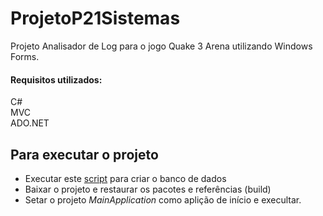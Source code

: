 # ProjetoP21Sistemas

Projeto Analisador de Log para o jogo Quake 3 Arena utilizando Windows Forms.

#### Requisitos utilizados:
C#  
MVC  
ADO.NET  

## Para executar o projeto  

* Executar este [script](https://github.com/joabealexandre/ProjetoP21Sistemas/blob/master/DAL/script.sql) para criar o banco de dados  
* Baixar o projeto e restaurar os pacotes e referências (build)  
* Setar o projeto *MainApplication* como aplição de início e execultar.
